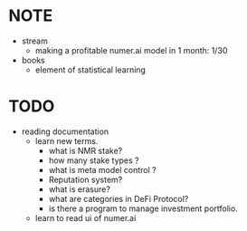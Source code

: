 # NOTE
* stream
    * making a profitable numer.ai model in 1 month: 1/30
* books
    * element of statistical learning 

# TODO 
* reading documentation
    * learn new terms.
        * what is NMR stake?
        * how many stake types ?
        * what is meta model control ?
        * Reputation system?
        * what is erasure?
        * what are categories in DeFi Protocol?
        * is there a program to manage investment portfolio.
    * learn to read ui of numer.ai
